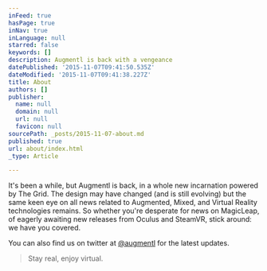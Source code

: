 ```yaml
---
inFeed: true
hasPage: true
inNav: true
inLanguage: null
starred: false
keywords: []
description: Augmentl is back with a vengeance
datePublished: '2015-11-07T09:41:50.535Z'
dateModified: '2015-11-07T09:41:38.227Z'
title: About
authors: []
publisher:
  name: null
  domain: null
  url: null
  favicon: null
sourcePath: _posts/2015-11-07-about.md
published: true
url: about/index.html
_type: Article

---
```

It's been a while, but Augmentl is back, in a whole new incarnation powered by The Grid. The design may have changed (and is still evolving) but the same keen eye on all news related to Augmented, Mixed, and Virtual Reality technologies remains. So whether you're desperate for news on MagicLeap, of eagerly awaiting new releases from Oculus and SteamVR, stick around: we have you covered.

You can also find us on twitter at [@augmentl][0] for the latest updates.

> Stay real, enjoy virtual.



[0]: http://www.twitter.com/augmentl